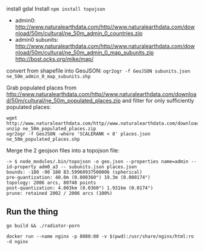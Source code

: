 install gdal
Install `npm install topojson`

* admin0: http://www.naturalearthdata.com/http//www.naturalearthdata.com/download/50m/cultural/ne_50m_admin_0_countries.zip
* admin0 subunits: http://www.naturalearthdata.com/http//www.naturalearthdata.com/download/50m/cultural/ne_50m_admin_0_map_subunits.zip
http://bost.ocks.org/mike/map/

convert from shapefile into GeoJSON: `ogr2ogr -f GeoJSON subunits.json ne_50m_admin_0_map_subunits.shp`

Grab populated places from http://www.naturalearthdata.com/http//www.naturalearthdata.com/download/50m/cultural/ne_50m_populated_places.zip and filter for only sufficiently populated places:

```
wget http://www.naturalearthdata.com/http//www.naturalearthdata.com/download/50m/cultural/ne_50m_populated_places.zip
unzip ne_50m_populated_places.zip
ogr2ogr -f GeoJSON -where 'SCALERANK < 8' places.json ne_50m_populated_places.shp
```

Merge the 2 geojson files into a topojson file:
```
-> $ node_modules/.bin/topojson -o geo.json --properties name=admin --id-property adm0_a3 -- subunits.json places.json 
bounds: -180 -90 180 83.59960937500006 (spherical)
pre-quantization: 40.0m (0.000360°) 19.3m (0.000174°)
topology: 2006 arcs, 80748 points
post-quantization: 4.003km (0.0360°) 1.931km (0.0174°)
prune: retained 2002 / 2006 arcs (100%)

```

## Run the thing

```
go build && ./radiator-porn
```
`docker run --name nginx -p 8080:80 -v $(pwd):/usr/share/nginx/html:ro -d nginx`
